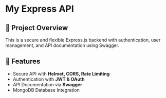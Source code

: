 # My Express API

## 📌 Project Overview
This is a secure and flexible Express.js backend with authentication, user management, and API documentation using Swagger.

## 🚀 Features
- Secure API with **Helmet, CORS, Rate Limiting**
- Authentication with **JWT & OAuth**
- API Documentation via **Swagger**
- MongoDB Database Integration


